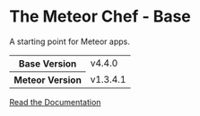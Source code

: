 # The Meteor Chef - Base
A starting point for Meteor apps.

<table>
  <tbody>
    <tr>
      <th>Base Version</th>
      <td>v4.4.0</td>
    </tr>
    <tr>
      <th>Meteor Version</th>
      <td>v1.3.4.1</td>
    </tr>
  </tbody>
</table>

[Read the Documentation](http://themeteorchef.com/base)
